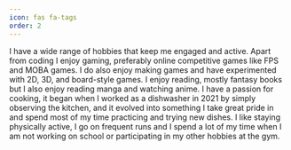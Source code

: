 ```yaml
---
icon: fas fa-tags
order: 2
---
```


I have a wide range of hobbies that keep me engaged and active. Apart from coding I enjoy gaming, preferably online competitive games like FPS and MOBA games. I do also enjoy making games and have experimented with 2D, 3D, and board-style games. I enjoy reading, mostly fantasy books but I also enjoy reading manga and watching anime. I have a passion for cooking, it began when I worked as a dishwasher in 2021 by simply observing the kitchen, and it evolved into something I take great pride in and spend most of my time practicing and trying new dishes. I like staying physically active, I go on frequent runs and I spend a lot of my time when I am not working on school or participating in my other hobbies at the gym.
